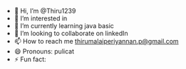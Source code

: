 - 👋 Hi, I’m @Thiru1239
- 👀 I’m interested in 
- 🌱 I’m currently learning java basic
- 💞️ I’m looking to collaborate on linkedIn
- 📫 How to reach me thirumalaiperiyannan.p@gmail.com 
- 😄 Pronouns: pulicat
- ⚡ Fun fact: 

<!---
Thiru1239/Thiru1239 is a ✨ special ✨ repository because its `README.md` (this file) appears on your GitHub profile.
You can click the Preview link to take a look at your changes.
--->
